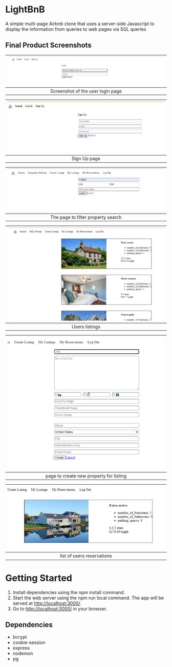 # LightBnB
A simple multi-page Airbnb clone that uses a server-side Javascript to display the information from queries to web pages via SQL queries

## Final Product Screenshots
|!["login"](/images/user-login-page.png)
|:--:|
|Screenshot of the user login page|


|!["sign Up"](/images/user-signup-page.png)
|:--:|
|Sign Up page|


|!["property search"](/images/search-page.png)
|:--:|
|The page to filter property search|


|!["listing"](/images/users-listings-page.png)
|:--:|
|Users listings|


|!["new property"](/images/page-to-create-new-property.png)
|:--:|
|page to create new property for listing|


|!["reservation"](/images/reservation.png)
|:--:|
|list of users reservations|

# Getting Started
1. Install dependencies using the npm install command.
2. Start the web server using the npm run local command. The app will be served at <http://localhost:3000/>.
3. Go to <http://localhost:3000/> in your browser.

## Dependencies

- bcrypt
- cookie-session
- express
- nodemon
- pg